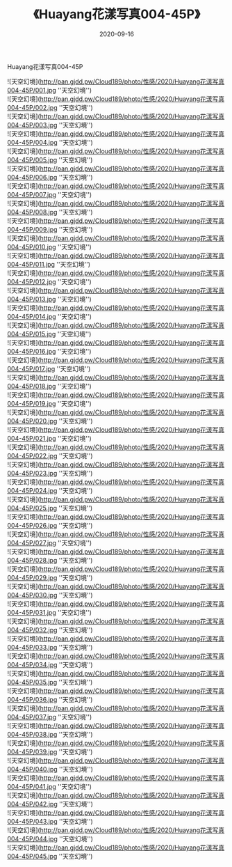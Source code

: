 ﻿---
layout: post
title:  《Huayang花漾写真004-45P》
date:   2020-09-16
img: http://pan.gjdd.pw/Cloud189/photo/性感/2020/Huayang花漾写真004-45P/000.jpg
categories: [美女, 性感, 泳衣]
---

Huayang花漾写真004-45P



![天空幻境](http://pan.gjdd.pw/Cloud189/photo/性感/2020/Huayang花漾写真004-45P/001.jpg ''天空幻境'') <br>
![天空幻境](http://pan.gjdd.pw/Cloud189/photo/性感/2020/Huayang花漾写真004-45P/002.jpg ''天空幻境'') <br>
![天空幻境](http://pan.gjdd.pw/Cloud189/photo/性感/2020/Huayang花漾写真004-45P/003.jpg ''天空幻境'') <br>
![天空幻境](http://pan.gjdd.pw/Cloud189/photo/性感/2020/Huayang花漾写真004-45P/004.jpg ''天空幻境'') <br>
![天空幻境](http://pan.gjdd.pw/Cloud189/photo/性感/2020/Huayang花漾写真004-45P/005.jpg ''天空幻境'') <br>
![天空幻境](http://pan.gjdd.pw/Cloud189/photo/性感/2020/Huayang花漾写真004-45P/006.jpg ''天空幻境'') <br>
![天空幻境](http://pan.gjdd.pw/Cloud189/photo/性感/2020/Huayang花漾写真004-45P/007.jpg ''天空幻境'') <br>
![天空幻境](http://pan.gjdd.pw/Cloud189/photo/性感/2020/Huayang花漾写真004-45P/008.jpg ''天空幻境'') <br>
![天空幻境](http://pan.gjdd.pw/Cloud189/photo/性感/2020/Huayang花漾写真004-45P/009.jpg ''天空幻境'') <br>
![天空幻境](http://pan.gjdd.pw/Cloud189/photo/性感/2020/Huayang花漾写真004-45P/010.jpg ''天空幻境'') <br>
![天空幻境](http://pan.gjdd.pw/Cloud189/photo/性感/2020/Huayang花漾写真004-45P/011.jpg ''天空幻境'') <br>
![天空幻境](http://pan.gjdd.pw/Cloud189/photo/性感/2020/Huayang花漾写真004-45P/012.jpg ''天空幻境'') <br>
![天空幻境](http://pan.gjdd.pw/Cloud189/photo/性感/2020/Huayang花漾写真004-45P/013.jpg ''天空幻境'') <br>
![天空幻境](http://pan.gjdd.pw/Cloud189/photo/性感/2020/Huayang花漾写真004-45P/014.jpg ''天空幻境'') <br>
![天空幻境](http://pan.gjdd.pw/Cloud189/photo/性感/2020/Huayang花漾写真004-45P/015.jpg ''天空幻境'') <br>
![天空幻境](http://pan.gjdd.pw/Cloud189/photo/性感/2020/Huayang花漾写真004-45P/016.jpg ''天空幻境'') <br>
![天空幻境](http://pan.gjdd.pw/Cloud189/photo/性感/2020/Huayang花漾写真004-45P/017.jpg ''天空幻境'') <br>
![天空幻境](http://pan.gjdd.pw/Cloud189/photo/性感/2020/Huayang花漾写真004-45P/018.jpg ''天空幻境'') <br>
![天空幻境](http://pan.gjdd.pw/Cloud189/photo/性感/2020/Huayang花漾写真004-45P/019.jpg ''天空幻境'') <br>
![天空幻境](http://pan.gjdd.pw/Cloud189/photo/性感/2020/Huayang花漾写真004-45P/020.jpg ''天空幻境'') <br>
![天空幻境](http://pan.gjdd.pw/Cloud189/photo/性感/2020/Huayang花漾写真004-45P/021.jpg ''天空幻境'') <br>
![天空幻境](http://pan.gjdd.pw/Cloud189/photo/性感/2020/Huayang花漾写真004-45P/022.jpg ''天空幻境'') <br>
![天空幻境](http://pan.gjdd.pw/Cloud189/photo/性感/2020/Huayang花漾写真004-45P/023.jpg ''天空幻境'') <br>
![天空幻境](http://pan.gjdd.pw/Cloud189/photo/性感/2020/Huayang花漾写真004-45P/024.jpg ''天空幻境'') <br>
![天空幻境](http://pan.gjdd.pw/Cloud189/photo/性感/2020/Huayang花漾写真004-45P/025.jpg ''天空幻境'') <br>
![天空幻境](http://pan.gjdd.pw/Cloud189/photo/性感/2020/Huayang花漾写真004-45P/026.jpg ''天空幻境'') <br>
![天空幻境](http://pan.gjdd.pw/Cloud189/photo/性感/2020/Huayang花漾写真004-45P/027.jpg ''天空幻境'') <br>
![天空幻境](http://pan.gjdd.pw/Cloud189/photo/性感/2020/Huayang花漾写真004-45P/028.jpg ''天空幻境'') <br>
![天空幻境](http://pan.gjdd.pw/Cloud189/photo/性感/2020/Huayang花漾写真004-45P/029.jpg ''天空幻境'') <br>
![天空幻境](http://pan.gjdd.pw/Cloud189/photo/性感/2020/Huayang花漾写真004-45P/030.jpg ''天空幻境'') <br>
![天空幻境](http://pan.gjdd.pw/Cloud189/photo/性感/2020/Huayang花漾写真004-45P/031.jpg ''天空幻境'') <br>
![天空幻境](http://pan.gjdd.pw/Cloud189/photo/性感/2020/Huayang花漾写真004-45P/032.jpg ''天空幻境'') <br>
![天空幻境](http://pan.gjdd.pw/Cloud189/photo/性感/2020/Huayang花漾写真004-45P/033.jpg ''天空幻境'') <br>
![天空幻境](http://pan.gjdd.pw/Cloud189/photo/性感/2020/Huayang花漾写真004-45P/034.jpg ''天空幻境'') <br>
![天空幻境](http://pan.gjdd.pw/Cloud189/photo/性感/2020/Huayang花漾写真004-45P/035.jpg ''天空幻境'') <br>
![天空幻境](http://pan.gjdd.pw/Cloud189/photo/性感/2020/Huayang花漾写真004-45P/036.jpg ''天空幻境'') <br>
![天空幻境](http://pan.gjdd.pw/Cloud189/photo/性感/2020/Huayang花漾写真004-45P/037.jpg ''天空幻境'') <br>
![天空幻境](http://pan.gjdd.pw/Cloud189/photo/性感/2020/Huayang花漾写真004-45P/038.jpg ''天空幻境'') <br>
![天空幻境](http://pan.gjdd.pw/Cloud189/photo/性感/2020/Huayang花漾写真004-45P/039.jpg ''天空幻境'') <br>
![天空幻境](http://pan.gjdd.pw/Cloud189/photo/性感/2020/Huayang花漾写真004-45P/040.jpg ''天空幻境'') <br>
![天空幻境](http://pan.gjdd.pw/Cloud189/photo/性感/2020/Huayang花漾写真004-45P/041.jpg ''天空幻境'') <br>
![天空幻境](http://pan.gjdd.pw/Cloud189/photo/性感/2020/Huayang花漾写真004-45P/042.jpg ''天空幻境'') <br>
![天空幻境](http://pan.gjdd.pw/Cloud189/photo/性感/2020/Huayang花漾写真004-45P/043.jpg ''天空幻境'') <br>
![天空幻境](http://pan.gjdd.pw/Cloud189/photo/性感/2020/Huayang花漾写真004-45P/044.jpg ''天空幻境'') <br>
![天空幻境](http://pan.gjdd.pw/Cloud189/photo/性感/2020/Huayang花漾写真004-45P/045.jpg ''天空幻境'') <br>